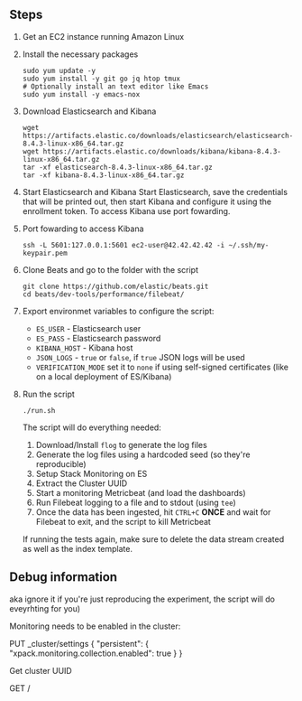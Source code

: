 ## Steps

1. Get an EC2 instance running Amazon Linux
2. Install the necessary packages

   ```
   sudo yum update -y
   sudo yum install -y git go jq htop tmux
   # Optionally install an text editor like Emacs
   sudo yum install -y emacs-nox
   ```

3. Download Elasticsearch and Kibana

   ```
   wget https://artifacts.elastic.co/downloads/elasticsearch/elasticsearch-8.4.3-linux-x86_64.tar.gz
   wget https://artifacts.elastic.co/downloads/kibana/kibana-8.4.3-linux-x86_64.tar.gz
   tar -xf elasticsearch-8.4.3-linux-x86_64.tar.gz
   tar -xf kibana-8.4.3-linux-x86_64.tar.gz
   ```

4. Start Elasticsearch and Kibana
Start Elasticsearch, save the credentials that will be printed out,
then start Kibana and configure it using the enrollment token. To
access Kibana use port fowarding.

5. Port fowarding to access Kibana
   ```
   ssh -L 5601:127.0.0.1:5601 ec2-user@42.42.42.42 -i ~/.ssh/my-keypair.pem
   ```
6. Clone Beats and go to the folder with the script
   ```
   git clone https://github.com/elastic/beats.git
   cd beats/dev-tools/performance/filebeat/
   ```
7. Export environmet variables to configure the script:
    * `ES_USER` - Elasticsearch user
    * `ES_PASS` - Elasticsearch password
    * `KIBANA_HOST` - Kibana host
    * `JSON_LOGS` - `true` or `false`, if `true` JSON logs will be used
    * `VERIFICATION_MODE` set it to `none` if using self-signed
      certificates (like on a local deployment of ES/Kibana)

8. Run the script

   ```
   ./run.sh
   ```

   The script will do everything needed:
   1. Download/Install `flog` to generate the log files
   2. Generate the log files using a hardcoded seed (so they're
      reproducible)
   3. Setup Stack Monitoring on ES
   4. Extract the Cluster UUID
   5. Start a monitoring Metricbeat (and load the dashboards)
   6. Run Filebeat logging to a file and to stdout (using `tee`)
   7. Once the data has been ingested, hit `CTRL+C` **ONCE** and wait
      for Filebeat to exit, and the script to kill Metricbeat

    If running the tests again, make sure to delete the data stream
    created as well as the index template.

## Debug information
aka ignore it if you're just reproducing the experiment, the script
will do eveyrhting for you)

Monitoring needs to be enabled in the cluster:

PUT _cluster/settings
{
  "persistent": {
    "xpack.monitoring.collection.enabled": true
  }
}


Get cluster UUID

GET /
